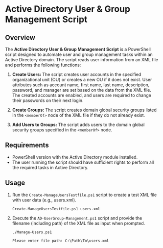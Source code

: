 # Active Directory User & Group Management Script

## Overview

The **Active Directory User & Group Management Script** is a PowerShell script designed to automate user and group management tasks within an Active Directory domain. The script reads user information from an XML file and performs the following functions:

1. **Create Users:** The script creates user accounts in the specified organizational unit (OU) or creates a new OU if it does not exist. User attributes such as account name, first name, last name, description, password, and manager are set based on the data from the XML file. The created accounts are enabled, and users are required to change their passwords on their next login.

2. **Create Groups:** The script creates domain global security groups listed in the `<memberOf>` node of the XML file if they do not already exist.

3. **Add Users to Groups:** The script adds users to the domain global security groups specified in the `<memberOf>` node.

## Requirements

- PowerShell version with the Active Directory module installed.
- The user running the script should have sufficient rights to perform all the required tasks in Active Directory.

## Usage

1. Run the `Create-ManageUsersTestfile.ps1` script to create a test XML file with user data (e.g., users.xml).
   
   ```
   Create-ManageUsersTestfile.ps1 users.xml
   ```

2. Execute the `AD-UserGroup-Management.ps1` script and provide the filename (including path) of the XML file as input when prompted.
   
   ```
   ./Manage-Users.ps1
   ```
   `Please enter file path: C:\Path\To\users.xml`
